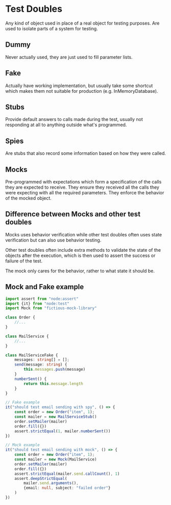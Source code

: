 # Test Doubles
Any kind of object used in place of a real object for testing purposes. Are used to isolate parts of a system for testing.
## Dummy
Never actually used, they are just used to fill parameter lists.
## Fake
Actually have working implementation, but usually take some shortcut which makes them not suitable for production (e.g. InMemoryDatabase).
## Stubs
Provide default answers to calls made during the test, usually not responding at all to anything outside what's programmed.
## Spies
Are stubs that also record some information based on how they were called.
## Mocks
Pre-programmed with expectations which form a specification of the calls they are expected to receive. They ensure they received all the calls they were expecting  with all the required parameters. They enforce the behavior of the mocked object.

## Difference between Mocks and other test doubles
Mocks uses behavior verification while other test doubles often uses state verification but can also use behavior testing.

Other test doubles often include extra methods to validate the state of the objects after the execution, which is then used to assert the success or failure of the test.

The mock only cares for the behavior, rather to what state it should be.
## Mock and Fake example
```typescript
import assert from "node:assert"
import {it} from "node:test"
import Mock from "fictious-mock-library"

class Order {
	//...
}

class MailService {
	//...
}

class MailServiceFake {
	messages: string[] = [];
	send(message: string) {
		this.messages.push(message)
	}
	numberSent() {
		return this.message.length
	}
}

// Fake example
it("should test email sending with spy", () => {
	const order = new Order("item", 1);
	const mailer = new MailServiceStub()
	order.setMailer(mailer)
	order.fill({})
	assert.strictEqual(1, mailer.numberSent())
})

// Mock example
it("should test email sending with mock", () => {
	const order = new Order("item", 1);
	const mailer = new Mock(MailService)
	order.setMailer(mailer)
	order.fill({})
	assert.strictEqual(mailer.send.callCount(), 1)
	assert.deepStrictEqual(
		mailer.send.arguments(),
		{email: null, subject: "failed order"}
	)
})
```
